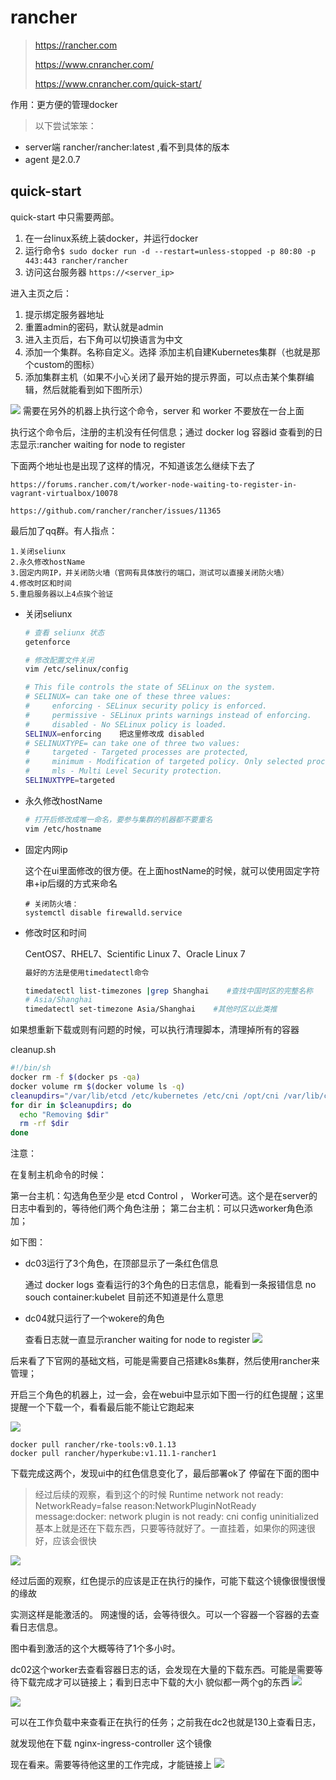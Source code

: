 # rancher
> https://rancher.com
>
> https://www.cnrancher.com/
>
> https://www.cnrancher.com/quick-start/

作用：更方便的管理docker

> 以下尝试笨笨：

* server端 rancher/rancher:latest  ,看不到具体的版本
* agent 是2.0.7


## quick-start
quick-start 中只需要两部。

1. 在一台linux系统上装docker，并运行docker
2. 运行命令`$ sudo docker run -d --restart=unless-stopped -p 80:80 -p 443:443 rancher/rancher`
3. 访问这台服务器 `https://<server_ip>`


进入主页之后：

1. 提示绑定服务器地址
2. 重置admin的密码，默认就是admin
3. 进入主页后，右下角可以切换语言为中文
4. 添加一个集群。名称自定义。选择 添加主机自建Kubernetes集群（也就是那个custom的图标）
5. 添加集群主机（如果不小心关闭了最开始的提示界面，可以点击某个集群编辑，然后就能看到如下图所示）

  ![](/assets/image/container/snipaste_20180820_221357.png)
  需要在另外的机器上执行这个命令，server 和 worker 不要放在一台上面


执行这个命令后，注册的主机没有任何信息；通过 docker log 容器id 查看到的日志显示:rancher waiting for node to register

下面两个地址也是出现了这样的情况，不知道该怎么继续下去了

```
https://forums.rancher.com/t/worker-node-waiting-to-register-in-vagrant-virtualbox/10078

https://github.com/rancher/rancher/issues/11365
```

最后加了qq群。有人指点：
```
1.关闭seliunx
2.永久修改hostName
3.固定内网IP，并关闭防火墙（官网有具体放行的端口，测试可以直接关闭防火墙）
4.修改时区和时间
5.重启服务器以上4点挨个验证
```

* 关闭seliunx
  ```bash
  # 查看 seliunx 状态
  getenforce

  # 修改配置文件关闭
  vim /etc/selinux/config

  # This file controls the state of SELinux on the system.
  # SELINUX= can take one of these three values:
  #     enforcing - SELinux security policy is enforced.
  #     permissive - SELinux prints warnings instead of enforcing.
  #     disabled - No SELinux policy is loaded.
  SELINUX=enforcing    把这里修改成 disabled
  # SELINUXTYPE= can take one of three two values:
  #     targeted - Targeted processes are protected,
  #     minimum - Modification of targeted policy. Only selected processes are protected.
  #     mls - Multi Level Security protection.
  SELINUXTYPE=targeted

  ```
* 永久修改hostName

  ```bash
  # 打开后修改成唯一命名，要参与集群的机器都不要重名
  vim /etc/hostname
  ```
* 固定内网ip

  这个在ui里面修改的很方便。在上面hostName的时候，就可以使用固定字符串+ip后缀的方式来命名
  ```
  # 关闭防火墙：
  systemctl disable firewalld.service
  ```
* 修改时区和时间

  CentOS7、RHEL7、Scientific Linux 7、Oracle Linux 7
  ```bash
  最好的方法是使用timedatectl命令

  timedatectl list-timezones |grep Shanghai    #查找中国时区的完整名称
  # Asia/Shanghai
  timedatectl set-timezone Asia/Shanghai    #其他时区以此类推
  ```

如果想重新下载或则有问题的时候，可以执行清理脚本，清理掉所有的容器

cleanup.sh
```bash
#!/bin/sh
docker rm -f $(docker ps -qa)
docker volume rm $(docker volume ls -q)
cleanupdirs="/var/lib/etcd /etc/kubernetes /etc/cni /opt/cni /var/lib/cni /var/run/calico /opt/rke"
for dir in $cleanupdirs; do
  echo "Removing $dir"
  rm -rf $dir
done
```

注意：

在复制主机命令的时候：

第一台主机：勾选角色至少是 etcd  Control ，  Worker可选。这个是在server的日志中看到的，等待他们两个角色注册；
第二台主机：可以只选worker角色添加；

如下图：
  * dc03运行了3个角色，在顶部显示了一条红色信息

    通过 docker logs 查看运行的3个角色的日志信息，能看到一条报错信息 no souch container:kubelet
    目前还不知道是什么意思
  * dc04就只运行了一个wokere的角色

    查看日志就一直显示rancher waiting for node to register
![](/assets/image/container/snipaste_20180821_225033.png)

后来看了下官网的基础文档，可能是需要自己搭建k8s集群，然后使用rancher来管理；

开启三个角色的机器上，过一会，会在webui中显示如下图一行的红色提醒；这里提醒一个下载一个，看看最后能不能让它跑起来

![](/assets/image/container/snipaste_20180822_010853.png)

```
docker pull rancher/rke-tools:v0.1.13
docker pull rancher/hyperkube:v1.11.1-rancher1
```
下载完成这两个，发现ui中的红色信息变化了，最后部署ok了 停留在下面的图中
> 经过后续的观察，看到这个的时候
> 	Runtime network not ready: NetworkReady=false reason:NetworkPluginNotReady message:docker: network plugin is not ready: cni config uninitialized  基本上就是还在下载东西，只要等待就好了。一直挂着，如果你的网速很好，应该会很快

![](/assets/image/container/snipaste_20180822_011327.png)

经过后面的观察，红色提示的应该是正在执行的操作，可能下载这个镜像很慢很慢的缘故

实测这样是能激活的。 网速慢的话，会等待很久。可以一个容器一个容器的去查看日志信息。

图中看到激活的这个大概等待了1个多小时。

dc02这个worker去查看容器日志的话，会发现在大量的下载东西。可能是需要等待下载完成才可以链接上；看到日志中下载的大小 貌似都一两个g的东西
![](/assets/image/container/snipaste_20180822_105255.png)

![](/assets/image/container/snipaste_20180822_105537.png)

可以在工作负载中来查看正在执行的任务；之前我在dc2也就是130上查看日志，

就发现他在下载	nginx-ingress-controller 这个镜像

现在看来。需要等待他这里的工作完成，才能链接上
![](/assets/image/container/snipaste_20180822_111715.png)

